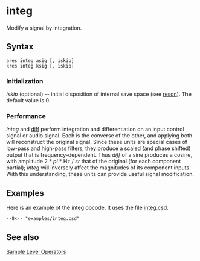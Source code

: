 <!--
id:integ
category:Signal Modifiers:Sample Level Operators
-->
# integ
Modify a signal by integration.

## Syntax
``` csound-orc
ares integ asig [, iskip]
kres integ ksig [, iskip]
```

### Initialization

_iskip_ (optional) -- initial disposition of internal save space (see [reson](../../opcodes/reson)). The default value is 0.

### Performance

_integ_ and [diff](../../opcodes/diff) perform integration and differentiation on an input control signal or audio signal. Each is the converse of the other, and applying both will reconstruct the original signal. Since these units are special cases of low-pass and high-pass filters, they produce a scaled (and phase shifted) output that is frequency-dependent. Thus _diff_ of a sine produces a cosine, with amplitude 2 * _pi_ * Hz / _sr_ that of the original (for each component partial); _integ_ will inversely affect the magnitudes of its component inputs. With this understanding, these units can provide useful signal modification.

## Examples

Here is an example of the integ opcode. It uses the file [integ.csd](../../examples/integ.csd).

``` csound-csd title="Example of the integ opcode." linenums="1"
--8<-- "examples/integ.csd"
```

## See also

[Sample Level Operators](../../sigmod/sample)
